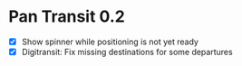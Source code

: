 Pan Transit 0.2
===============

* [x] Show spinner while positioning is not yet ready
* [x] Digitransit: Fix missing destinations for some departures
